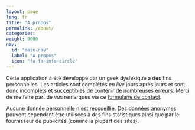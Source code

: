 ```yaml
---
layout: page
lang: fr
title: "A propos"
permalink: /about/
categories:
weight: 9000
nav:
  id: "main-nav"
  label: "A propos"
  icon: "fa fa-info-circle"
---
```

Cette application à été développé par un geek dyslexique à des fins personnelles.
Les articles sont complétés *en live* jours après jours et sont donc incomplets
et succeptibles de contenir de nombreuses erreurs.
Merci de me faire part de vos remarques via ce [formulaire de contact](https://docs.google.com/forms/d/1twlFd6Y3-BNf9l1JTH42yatGEQvXgpmm_wd_2wOLlS0/prefill).

Aucune donnée personnelle n'est reccueillie. Des données anonymes pouvent cependant être utilisées à des fins statistiques ainsi que par le fournisseur de publicités (comme la plupart des sites).
